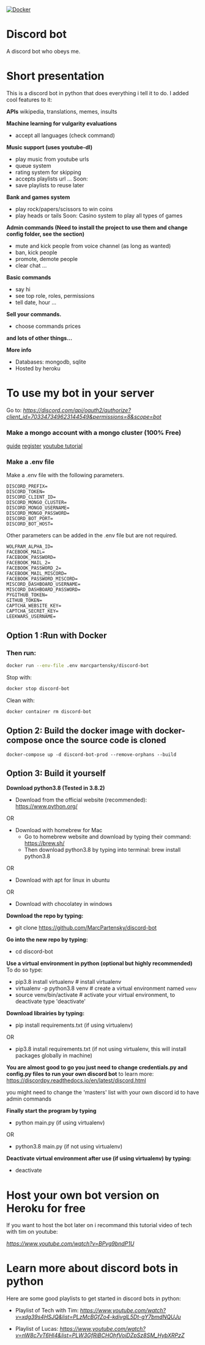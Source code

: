 [![Docker](https://github.com/MarcPartensky/discord-bot/actions/workflows/docker-push.yml/badge.svg)](https://github.com/MarcPartensky/discord-bot/actions/workflows/docker-push.yml)

# Discord bot
A discord bot who obeys me.

# Short presentation

This is a discord bot in python that does everything i tell it to do.
I added cool features to it:

**APIs**
wikipedia, translations, memes, insults

**Machine learning for vulgarity evaluations**
- accept all languages (check command)

**Music support (uses youtube-dl)**
- play music from youtube urls
- queue system
- rating system for skipping
- accepts playlists url
...
Soon:
- save playlists to reuse later

**Bank and games system**
- play rock/papers/scissors to win coins
- play heads or tails
Soon:
Casino system to play all types of games


**Admin commands (Need to install the project to use them and change config folder, see the section)**
- mute and kick people from voice channel (as long as wanted)
- ban, kick people
- promote, demote people
- clear chat
...


**Basic commands**
- say hi
- see top role, roles, permissions
- tell date, hour
...

**Sell your commands.**
- choose commands prices

**and lots of other things...**

**More info**
- Databases: mongodb, sqlite
- Hosted by heroku

# To use my bot in your server 
Go to:
*https://discord.com/api/oauth2/authorize?client_id=703347349623144549&permissions=8&scope=bot*

### Make a mongo account with a mongo cluster (100% Free)
[guide](https://docs.atlas.mongodb.com/tutorial/create-atlas-account)
[register](https://account.mongodb.com/account/register)
[youtube tutorial](https://www.youtube.com/watch?v=KKyag6t98g8)

### Make a .env file
Make a .env file with the following parameters.

```.env
DISCORD_PREFIX=
DISCORD_TOKEN=
DISCORD_CLIENT_ID=
DISCORD_MONGO_CLUSTER=
DISCORD_MONGO_USERNAME=
DISCORD_MONGO_PASSWORD=
DISCORD_BOT_PORT=
DISCORD_BOT_HOST=
```

Other parameters can be added in the .env file but are not required.

```.env
WOLFRAM_ALPHA_ID=
FACEBOOK_MAIL=
FACEBOOK_PASSWORD=
FACEBOOK_MAIL_2=
FACEBOOK_PASSWORD_2=
FACEBOOK_MAIL_MISCORD=
FACEBOOK_PASSWORD_MISCORD=
MISCORD_DASHBOARD_USERNAME=
MISCORD_DASHBOARD_PASSWORD=
PYGITHUB_TOKEN=
GITHUB_TOKEN=
CAPTCHA_WEBSITE_KEY=
CAPTCHA_SECRET_KEY=
LEEKWARS_USERNAME=
```

## Option 1 :Run with Docker

### Then run:

```sh
docker run --env-file .env marcpartensky/discord-bot
```

Stop with:
```sh
docker stop discord-bot
```

Clean with:
```sh
docker container rm discord-bot
```

## Option 2: Build the docker image with docker-compose once the source code is cloned
```
docker-compose up -d discord-bot-prod --remove-orphans --build
```

## Option 3: Build it yourself

**Download python3.8 (Tested in 3.8.2)**
- Download from the official website (recommended): https://www.python.org/

OR
- Download with homebrew for Mac
    - Go to homebrew website and download by typing their command: https://brew.sh/
    - Then download python3.8 by typing into terminal: brew install python3.8

OR
- Download with apt for linux in ubuntu

OR
- Download with chocolatey in windows

**Download the repo by typing:**
- git clone https://github.com/MarcPartensky/discord-bot

**Go into the new repo by typing:**
- cd discord-bot

**Use a virtual environment in python (optional but highly recommended)**
To do so type:
- pip3.8 install virtualenv  # install virtualenv
- virtualenv -p python3.8 venv # create a virtual environment named `venv`
- source venv/bin/activate # activate your virtual environment, to deactivate type 'deactivate'


**Download librairies by typing:**
- pip install requirements.txt (if using virtualenv)

OR
- pip3.8 install requirements.txt (if not using virtualenv, this will install packages globally in machine)


**You are almost good to go you just need to change credentials.py and config.py files to run your own discord bot**
to learn more: https://discordpy.readthedocs.io/en/latest/discord.html

you might need to change the 'masters' list with your own discord id to have admin commands

**Finally start the program by typing**
- python main.py (if using virtualenv)

OR
- python3.8 main.py (if not using virtualenv)

**Deactivate virtual environment after use (if using virtualenv) by typing:**
- deactivate

 
# Host your own bot version on Heroku for free
If you want to host the bot later on i recommand this tutorial video of tech with tim on youtube:

*https://www.youtube.com/watch?v=BPvg9bndP1U*


# Learn more about discord bots in python
Here are some good playlists to get started in discord bots in python:

- Playlist of Tech with Tim:
*https://www.youtube.com/watch?v=xdg39s4HSJQ&list=PLzMcBGfZo4-kdivglL5Dt-gY7bmdNQUJu*

- Playlist of Lucas:
*https://www.youtube.com/watch?v=nW8c7vT6Hl4&list=PLW3GfRiBCHOhfVoiDZpSz8SM_HybXRPzZ*
